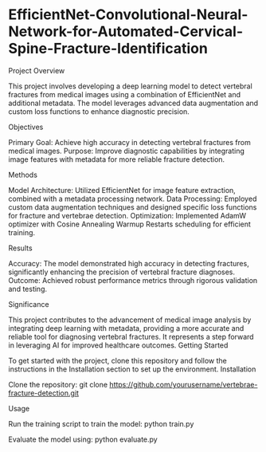 # EfficientNet-Convolutional-Neural-Network-for-Automated-Cervical-Spine-Fracture-Identification

Project Overview

This project involves developing a deep learning model to detect vertebral fractures from medical images using a combination of EfficientNet and additional metadata. The model leverages advanced data augmentation and custom loss functions to enhance diagnostic precision.

Objectives

Primary Goal: Achieve high accuracy in detecting vertebral fractures from medical images.
Purpose: Improve diagnostic capabilities by integrating image features with metadata for more reliable fracture detection.

Methods

Model Architecture: Utilized EfficientNet for image feature extraction, combined with a metadata processing network.
Data Processing: Employed custom data augmentation techniques and designed specific loss functions for fracture and vertebrae detection.
Optimization: Implemented AdamW optimizer with Cosine Annealing Warmup Restarts scheduling for efficient training.

Results

Accuracy: The model demonstrated high accuracy in detecting fractures, significantly enhancing the precision of vertebral fracture diagnoses.
Outcome: Achieved robust performance metrics through rigorous validation and testing.

Significance

This project contributes to the advancement of medical image analysis by integrating deep learning with metadata, providing a more accurate and reliable tool for diagnosing vertebral fractures. It represents a step forward in leveraging AI for improved healthcare outcomes.
Getting Started

To get started with the project, clone this repository and follow the instructions in the Installation section to set up the environment.
Installation

Clone the repository:
    git clone https://github.com/yourusername/vertebrae-fracture-detection.git


Usage

Run the training script to train the model:
    python train.py

Evaluate the model using:
    python evaluate.py
